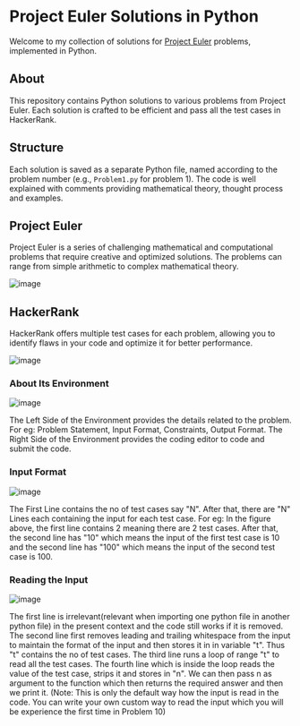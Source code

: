 # Project Euler Solutions in Python

Welcome to my collection of solutions for [Project Euler](https://projecteuler.net/) problems, implemented in Python.


## About

This repository contains Python solutions to various problems from Project Euler. Each solution is crafted to be efficient and pass all the test cases in HackerRank.


## Structure

Each solution is saved as a separate Python file, named according to the problem number (e.g., `Problem1.py` for problem 1). The code is well explained with comments providing mathematical theory, thought process and examples.


## Project Euler

Project Euler is a series of challenging mathematical and computational problems that require creative and optimized solutions. The problems can range from simple arithmetic to complex mathematical theory. 

![image](https://github.com/user-attachments/assets/14ae4943-445e-4e90-b650-99253c35fa70)


## HackerRank

HackerRank offers multiple test cases for each problem, allowing you to identify flaws in your code and optimize it for better performance.

![image](https://github.com/user-attachments/assets/88f68ad8-1589-427f-8589-b8af6f4e9af4)

### About Its Environment

![image](https://github.com/user-attachments/assets/2c832c77-7410-49b1-b6a9-29dba6834632)

The Left Side of the Environment provides the details related to the problem. For eg: Problem Statement, Input Format, Constraints, Output Format.
The Right Side of the Environment provides the coding editor to code and submit the code.

### Input Format

![image](https://github.com/user-attachments/assets/14015c22-d93b-4a39-9acd-24a9c45fbd99)

The First Line contains the no of test cases say "N".
After that, there are "N" Lines each containing the input for each test case.
For eg: In the figure above, the first line contains 2 meaning there are 2 test cases. After that, the second line has "10" which means the input of the first test case is 10 and the second line has "100" which means the input of the second test case is 100.

### Reading the Input
![image](https://github.com/user-attachments/assets/eb0dcf13-e12d-44be-adc9-bbba45555504)

The first line is irrelevant(relevant when importing one python file in another python file) in the present context and the code still works if it is removed. 
The second line first removes leading and trailing whitespace from the input to maintain the format of the input and then stores it in in variable "t".
Thus "t" contains the no of test cases.
The third line runs a loop of range "t" to read all the test cases.
The fourth line which is inside the loop reads the value of the test case, strips it and stores in "n".
We can then pass n as argument to the function which then returns the required answer and then we print it.
(Note: This is only the default way how the input is read in the code. You can write your own custom way to read the input which you will be experience the first time in Problem 10)





